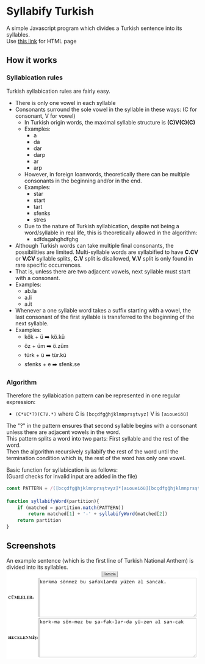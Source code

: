 # Syllabify Turkish
A simple Javascript program which divides a Turkish sentence into its syllables.  
Use [this link](https://raw.githack.com/opethef10/Syllabify-Turkish/main/syllabifyTurkish.html) for HTML page

## How it works

### Syllabication rules
Turkish syllabication rules are fairly easy.  
- There is only one vowel in each syllable  
- Consonants surround the sole vowel in the syllable in these ways: (C for consonant, V for vowel)
    - In Turkish origin words, the maximal syllable structure is **(C)V(C)(C)**
    - Examples: 
        - a
        - da
        - dar
        - darp 
        - ar
        - arp
     - However, in foreign loanwords, theoretically there can be multiple consonants in the beginning and/or in the end.
     - Examples:
        - star
        - start
        - tart
        - sfenks
        - stres
     - Due to the nature of Turkish syllabication, despite not being a word/syllable in real life, this is theoretically allowed in the algorithm:
        - sdfdsgahghdfghg
 - Although Turkish words can take multiple final consonants, the possibilities are limited. Multi-syllable words are syllabified to have **C.CV** or **V.CV** syllable splits, **C.V** split is disallowed, **V.V** split is only found in rare specific occurrences.
 - That is, unless there are two adjacent vowels, next syllable must start with a consonant.
 - Examples:
     - ab.la
     - a.li
     - a.it
 - Whenever a one syllable word takes a suffix starting with a vowel, the last consonant of the first syllable is transferred to the beginning of the next syllable.
 - Examples:
     - kök + ü ➡️ kö.kü 
     - öz + üm ➡️ ö.züm
     - türk + ü ➡️ tür.kü
     - sfenks + e ➡️ sfenk.se

### Algorithm
Therefore the syllabication pattern can be represented in one regular expression:  
- `(C*VC*?)(C?V.*)` where C is `[bcçdfgğhjklmnprsştvyz]` V is `[aıoueiöü]`  

The "?" in the pattern ensures that second syllable begins with a consonant unless there are adjacent vowels in the word.   
This pattern splits a word into two parts: First syllable and the rest of the word.  
Then the algorithm recursively syllabify the rest of the word until the termination condition which is, the rest of the word has only one vowel.  

Basic function for syllabication is as follows:  
(Guard checks for invalid input are added in the file)  
```javascript
const PATTERN = /([bcçdfgğhjklmnprsştvyz]*[aıoueiöü][bcçdfgğhjklmnprsştvyz]*?)([bcçdfgğhjklmnprsştvyz]?[aıoueiöü].*)/

function syllabifyWord(partition){
	if (matched = partition.match(PATTERN))
		return matched[1] + '-' + syllabifyWord(matched[2])
	return partition
}
```

## Screenshots
An example sentence (which is the first line of Turkish National Anthem) is divided into its syllables.  
![](screenshot.png)
